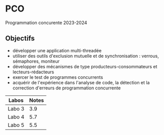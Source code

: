 # PCO
Programmation concurente 2023-2024
## Objectifs
- développer une application multi-threadée
- utiliser des outils d'exclusion mutuelle et de synchronisation : verrous, sémaphores, moniteur
- développer des mécanismes de type producteurs-consommateurs et lecteurs-rédacteurs
- exercer le test de programmes concurrents
- acquérir de l'expérience dans l'analyse de code, la détection et la correction d'erreurs de programmation concurrente

| Labos | Notes |
| ---- | ---- |
| Labo 3 | 3.9 |
| Labo 4 | 5.7 |
| Labo 5 | 5.5 |
